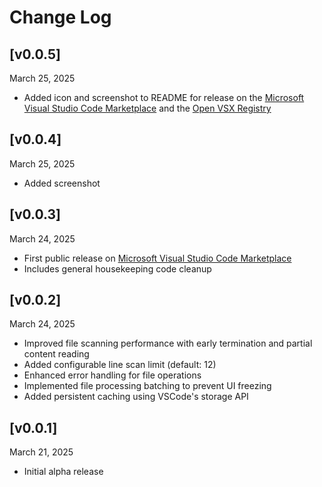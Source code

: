 # Change Log

## [v0.0.5]

March 25, 2025

- Added icon and screenshot to README for release on the [Microsoft Visual Studio Code Marketplace](https://marketplace.visualstudio.com/items?itemName=WilliamCallahan.flag-deprecated-files) and the [Open VSX Registry](https://open-vsx.org/extension/williamcallahan/flag-deprecated-files)

## [v0.0.4]

March 25, 2025

- Added screenshot

## [v0.0.3]

March 24, 2025

- First public release on [Microsoft Visual Studio Code Marketplace](https://marketplace.visualstudio.com/items?itemName=WilliamCallahan.flag-deprecated-files)
- Includes general housekeeping code cleanup

## [v0.0.2]

March 24, 2025

- Improved file scanning performance with early termination and partial content reading
- Added configurable line scan limit (default: 12)
- Enhanced error handling for file operations
- Implemented file processing batching to prevent UI freezing
- Added persistent caching using VSCode's storage API

## [v0.0.1]

March 21, 2025

- Initial alpha release
